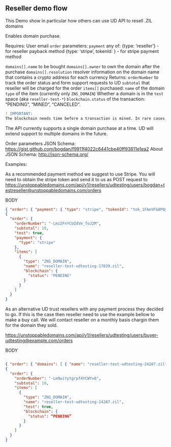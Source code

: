 ## Reseller demo flow

This Demo show in particular how others can use UD API to resell .ZIL domains


Enables domain purchase. 


Requires:
User email
`order` parameters:
`payment` any of: {type: ‘reseller’} - for reseller payback method
{type: ‘stripe’, tokenId: <token>} - for stripe payment method
  
`domains[].name` to be bought
`domains[].owner` to own the domain after the purchase
`domains[].resolution` resolver information on the domain name that contains a crypto address for each currency
Returns:
`orderNumber` to track the order status and form support requests to UD
`subtotal` that reseller will be charged for the order
`items[]` purchased:
`name` of the domain
`type` of the item (currently only `ZNS_DOMAIN`)
Whether a domain is in the `test` space (aka `reseller-test-*`)
`blockchain.status` of the transaction: “PENDING”, “MINED”, “CANCELED”.

```diff
! IMPORTANT:
The blockchain needs time before a transaction is mined. In rare cases, it is possible for someone to front run your purchase, which would result in an order being cancelled. We expect this to happen in less than 1 out of 10,000 cases. Blockchain doesn’t currently support any locking functionality for an upcoming purchase. Please make sure you are using the “Order Status” endpoint and wait until the transaction is mined.
```
The API currently supports a single domain purchase at a time. UD will extend support to multiple domains in the future.

Order parameters JSON Schema: https://gist.github.com/bogdan/f9911f4022c6441cbe40ff93811e1ea2
About JSON Schema: 
http://json-schema.org/

Examples:

As a recommended payment method we suggest to use Stripe. You will need to obtain the stripe token and send it to us as
POST request to https://unstoppabledomains.com/api/v1/resellers/udtesting/users/bogdan+testreseller@unstoppabledomains.com/orders

BODY 
```json
{ "order": { "payment": { "type": "stripe", "tokenId": "tok_1FAeVFG8PQyZCUJhJp7emswP" }, "domains": [ { "name": "reseller-test-udtesting-17829.zil", "owner": "0xa823a39d2d5d2b981a10ca8f0516e6eaff78bdcf", "resolution": { "crypto": { "ZIL": { "address": "0xe568f2BB42A77F6508911290d581B3Af107b1e4B" }, "ETH": { "address": "0x20B4564DEB7AF89ece828d843D0Ac2c16934a23e" } } } } ] } }
{
  "order": {
    "orderNumber": "-Lmz2FnYCUZdVe_foJ2M",
    "subtotal": 10,
    "test": true,
    "payment": {
      "type": "stripe"
    },
    "items": [
      {
        "type": "ZNS_DOMAIN",
        "name": "reseller-test-udtesting-17829.zil",
        "blockchain": {
          "status": "PENDING"
        }
      }
    ]
  }
}
```

As an alternative UD trust resellers with any payment process they decided to go. If this is the case then reseller need to use the example bellow to make a buy call. We will contact reseller on a monthly basis chargin them for the domain they sold. 

https://unstoppabledomains.com/api/v1/resellers/udtesting/users/buyer-udtesting@example.com/orders

BODY 
```json

{ "order": { "domains": [ { "name": "reseller-test-udtesting-24287.zil", "owner": "0xa823a39d2d5d2b981a10ca8f0516e6eaff78bdcf", "resolution": { "crypto": { "ZIL": { "address": "0xe568f2BB42A77F6508911290d581B3Af107b1e4B" }, "ETH": { "address": "0x20B4564DEB7AF89ece828d843D0Ac2c16934a23e" } } } } ] } }
{
  "order": {
    "orderNumber": "-Lm9wiYytgrpf4YCWYv6",
    "subtotal": 10,
    "items": [
      {
        "type": "ZNS_DOMAIN",
        "name": "reseller-test-udtesting-24287.zil",
        "test": true,
        "blockchain": {
          "status": “PENDING”
        }
      }
    ]
  }
}
```

